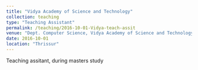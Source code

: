 ```yaml
---
title: "Vidya Academy of Science and Technology"
collection: teaching
type: "Teaching Assistant"
permalink: /teaching/2016-10-01-Vidya-teach-assit
venue: "Dept. Computer Science, Vidya Academy of Science and Technology"
date: 2016-10-01
location: "Thrissur"
---
```


Teaching assitant, during masters study
